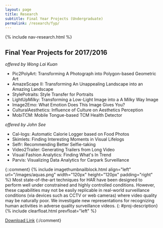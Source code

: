 ```yaml
---
layout: page
title: Research
subtitle: Final Year Projects (Undergraduate)
permalink: /research/fyp/
---
```

{% include nav-research.html  %}

## Final Year Projects for 2017/2016

*offered by Wong Lai Kuan*
- Pic2PolyArt: Transforming A Photograph into Polygon-based Geometric Art
- AmazeScape II: Transforming An Unappealing Landscape into an Amazing Landscape
- StylePotraits: Style Transfer for Portraits
- LightUpMilky: Transforming a Low-Light Image into a A Milky Way Image
- Image2Emo: What Emotion Does This Image Gives You?
- CulturalAesthetics: Influence of Culture on Aesthetics Perception
- MobiTCM: Mobile Tongue-based TCM Health Detector

*offered by John See*
- Cal-logs: Automatic Calorie Logger based on Food Photos
- Skimlets: Finding Interesting Moments in Visual Lifelogs
- Selfr: Recommending Better Selfie-taking
- Video2Trailer: Generating Trailers from Long Video
- Visual Fashion Analytics: Finding What's In Trend
- Parvis: Visualizing Data Analytics for Carpark Surveillance

{::comment}
{% include imagethumbnailblock.html align="left" url="/images/aquas.png" width="120px" height="120px" padding="right" %}
Most state-of-the-art techniques for HAR have been designed to perform well under constrained and highly controlled conditions. However, these capabilities may not be easily replicable in real-world surveillance conditions (via devices such as CCTV or web cameras) where video quality may be naturally poor. We investigate new representations for recognizing human activities in adverse quality surveillance videos.
{: #proj-description}
{% include clearfloat.html prevfloat="left" %}

[Download Link](https://drive.google.com/file/d/0B_3N19NSFoBgOFVPdzg5R21hUHM)
{:/comment}